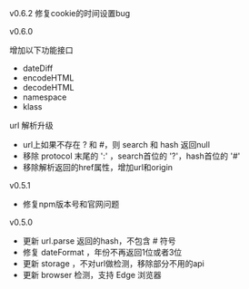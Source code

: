 v0.6.2
修复cookie的时间设置bug

v0.6.0

增加以下功能接口

- dateDiff
- encodeHTML
- decodeHTML
- namespace
- klass


url 解析升级

- url上如果不存在 ? 和 #，则 search 和 hash 返回null
- 移除 protocol 末尾的 ':' ，search首位的 '?'，hash首位的 '#'
- 移除解析返回的href属性，增加url和origin


v0.5.1

- 修复npm版本号和官网问题


v0.5.0 

- 更新 url.parse 返回的hash，不包含 # 符号 
- 修复 dateFormat ，年份不再返回1位或者3位 
- 更新 storage ，不对url做检测，移除部分不用的api 
- 更新 browser 检测，支持 Edge 浏览器 



